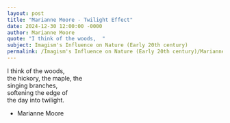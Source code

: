 ```yaml
---
layout: post
title: "Marianne Moore - Twilight Effect"
date: 2024-12-30 12:00:00 -0000
author: Marianne Moore
quote: "I think of the woods,  "
subject: Imagism's Influence on Nature (Early 20th century)
permalink: /Imagism's Influence on Nature (Early 20th century)/Marianne Moore/Marianne Moore - Twilight Effect
---
```


I think of the woods,  
         the hickory, 
         the maple, the  
         singing branches,  
         softening the edge of  
         the day into twilight.

- Marianne Moore
